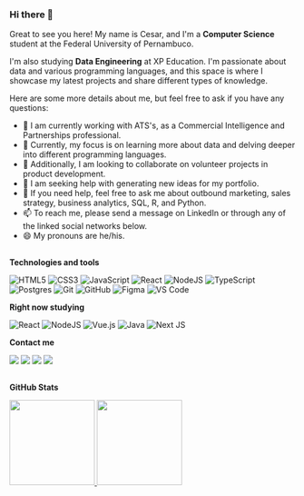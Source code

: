 
### Hi there 👋
Great to see you here!
My name is Cesar, and I'm a **Computer Science** student at the Federal University of Pernambuco. 

I'm also studying **Data Engineering** at XP Education. I'm passionate about data and various programming languages, and this space is where I showcase my latest projects and share different types of knowledge.

Here are some more details about me, but feel free to ask if you have any questions:


- 🔭 I am currently working with ATS's, as a Commercial Intelligence and Partnerships professional.
- 🌱 Currently, my focus is on learning more about data and delving deeper into different programming languages.
- 👯 Additionally, I am looking to collaborate on volunteer projects in product development.
- 🤔 I am seeking help with generating new ideas for my portfolio.
- 💬 If you need help, feel free to ask me about outbound marketing, sales strategy, business analytics, SQL, R, and Python.
- 📫 To reach me, please send a message on LinkedIn or through any of the linked social networks below.
- 😄 My pronouns are he/his.

##

**Technologies and tools**

<!-- (Aqui você pode adicionar tecnologias que aprendeu no curso, já listamos algumas delas, e outras que já domina)) -->

![HTML5](https://img.shields.io/badge/html5-%23E34F26.svg?style=for-the-badge&logo=html5&logoColor=white)
![CSS3](https://img.shields.io/badge/css3-%231572B6.svg?style=for-the-badge&logo=css3&logoColor=white)
![JavaScript](https://img.shields.io/badge/javascript-%23323330.svg?style=for-the-badge&logo=javascript&logoColor=%23F7DF1E)
![React](https://img.shields.io/badge/react-%2320232a.svg?style=for-the-badge&logo=react&logoColor=%2361DAFB)
![NodeJS](https://img.shields.io/badge/node.js-6DA55F?style=for-the-badge&logo=node.js&logoColor=white)
![TypeScript](https://img.shields.io/badge/typescript-%23007ACC.svg?style=for-the-badge&logo=typescript&logoColor=white)
![Postgres](https://img.shields.io/badge/postgres-%23316192.svg?style=for-the-badge&logo=postgresql&logoColor=white)
![Git](https://img.shields.io/badge/git-%23F05033.svg?style=for-the-badge&logo=git&logoColor=white)
![GitHub](https://img.shields.io/badge/github-%23121011.svg?style=for-the-badge&logo=github&logoColor=white)
![Figma](https://img.shields.io/badge/figma-%23F24E1E.svg?style=for-the-badge&logo=figma&logoColor=white)
![VS Code](https://img.shields.io/badge/VS%20Code-0078d7.svg?style=for-the-badge&logo=visual-studio-code&logoColor=white)

<!-- (Já colocar tecnologias do On Demand que aprende no curso)) -->

**Right now studying**
<!-- (Aqui você pode adicionar tecnologias que está estudando, inclusive para aumentar essa lista você listamos algumas das tecnologias ensinadas na nossa [Assinatura On Demand](https://cubos.academy/cubosondemand)) -->

![React](https://img.shields.io/badge/react-%2320232a.svg?style=for-the-badge&logo=react&logoColor=%2361DAFB)
![NodeJS](https://img.shields.io/badge/node.js-6DA55F?style=for-the-badge&logo=node.js&logoColor=white)
![Vue.js](https://img.shields.io/badge/vuejs-%2335495e.svg?style=for-the-badge&logo=vuedotjs&logoColor=%234FC08D)
![Java](https://img.shields.io/badge/java-%23ED8B00.svg?style=for-the-badge&logo=openjdk&logoColor=white)
![Next JS](https://img.shields.io/badge/Next-black?style=for-the-badge&logo=next.js&logoColor=white)

**Contact me**

<a href="https://www.twitch.tv/eucesarmoura" target="_blank"><img src="https://img.shields.io/badge/Twitch-9146FF?style=for-the-badge&logo=twitch&logoColor=white" target="_blank"></a>
<a href="https://discord.gg/eucesarmoura" target="_blank"><img src="https://img.shields.io/badge/Discord-7289DA?style=for-the-badge&logo=discord&logoColor=white" target="_blank"></a> 
<a href = "mailto:cesarhenriquedemoura@gmail.com"><img src="https://img.shields.io/badge/-Gmail-%23333?style=for-the-badge&logo=gmail&logoColor=white" target="_blank"></a>
<a href="https:///in/" target="_blank"><img src="https://img.shields.io/badge/-LinkedIn-%230077B5?style=for-the-badge&logo=linkedin&logoColor=white" target="_blank"></a> 
  
##

  
**GitHub Stats**

<div>
<a href="https://github.com/eucesarmoura">
<img height="150em" src="https://github-readme-stats.vercel.app/api/top-langs/?username=eucesarmoura&layout=compact&langs_count=7&theme=dracula"/>
<img height="150em" src="https://github-readme-stats.vercel.app/api?username=eucesarmoura&show_icons=true&theme=dracula&include_all_commits=true&count_private=true"/>
</div>
</div>


